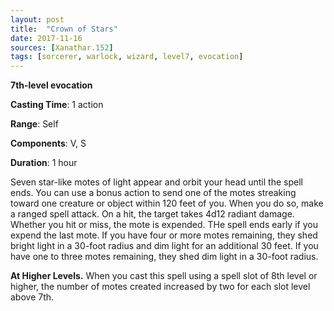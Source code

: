 ```yaml
---
layout: post
title:  "Crown of Stars"
date: 2017-11-16
sources: [Xanathar.152]
tags: [sorcerer, warlock, wizard, level7, evocation]
---
```


**7th-level evocation**

**Casting Time**: 1 action

**Range**: Self

**Components**: V, S

**Duration**: 1 hour

Seven star-like motes of light appear and orbit your head until the spell ends. You can use a bonus action to send one of the motes streaking toward one creature or object within 120 feet of you. When you do so, make a ranged spell attack. On a hit, the target takes 4d12 radiant damage. Whether you hit or miss, the mote is expended. THe spell ends early if you expend the last mote. If you have four or more motes remaining, they shed bright light in a 30-foot radius and dim light for an additional 30 feet. If you have one to three motes remaining, they shed dim light in a 30-foot radius.

**At Higher Levels.** When you cast this spell using a spell slot of 8th level or higher, the number of motes created increased by two for each slot level above 7th.
